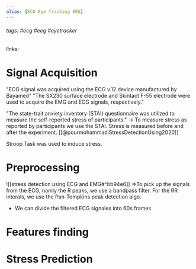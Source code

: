 ```yaml
---
alias: [ECG Eye Tracking EEG]
---
```

###### tags: #ecg #eeg #eyetracker 
###### links:  

# Signal Acquisition
"ECG signal was acquired using the ECG v.12 device manufactured by Bayamed"
"The SX230 surface electrode and Skintact F-55 electrode were used to acquire the EMG and ECG signals, respectively." 

"The state-trait anxiety inventory (STAI)  questionnaire was utilized to measure the self-reported stress of participants."
-> To measure stress as reported by participants we use the STAI. Stress is measured before and after the experiment. 
[[@pourmohammadiStressDetectionUsing2020]]

Stroop Task was used to induce stress. 
# Preprocessing

![[stress detection using ECG and EMG#^bb94e6]]
=>To pick up the signals from the ECG, namly the R peaks, we use a bandpass filter. For the RR interals, we use the Pan-Tompkins peak detection algo.
- We can divide the filtered ECG signales into 60s frames
# Features finding
# Stress Prediction

